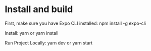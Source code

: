 # Install and build

First, make sure you have Expo CLI installed: npm install -g expo-cli

Install: yarn or yarn install

Run Project Locally: yarn dev or yarn start

